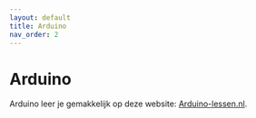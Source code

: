 ```yaml
---
layout: default
title: Arduino
nav_order: 2
---
```


# Arduino
Arduino leer je gemakkelijk op deze website: [Arduino-lessen.nl](http://arduino-lessen.nl).
